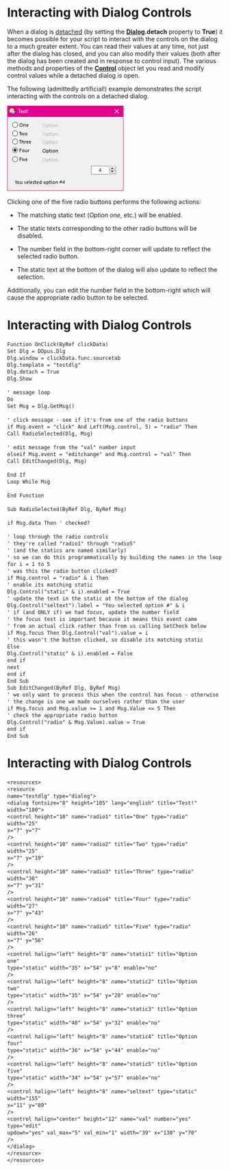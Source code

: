 # Interacting with Dialog Controls

When a dialog is [detached](the_dialog_message_loop/detached_dialogs.md) (by setting the **[Dialog](/Manual/reference/scripting_reference/scripting_objects/dialog.md).detach** property to **True**) it becomes possible for your script to interact with the controls on the dialog to a much greater extent. You can read their values at any time, not just after the dialog has closed, and you can also modify their values (both after the dialog has been created and in response to control input). The various methods and properties of the **[Control](/Manual/reference/scripting_reference/scripting_objects/control.md)** object let you read and modify control values while a detached dialog is open.

The following (admittedly artificial!) example demonstrates the script interacting with the controls on a detached dialog.

![](/Manual/images/media/image137.png)

Clicking one of the five radio buttons performs the following actions:

- The matching static text (*Option one*, etc.) will be enabled.

- The static texts corresponding to the other radio buttons will be disabled.

- The number field in the bottom-right corner will update to reflect the selected radio button.

- The static text at the bottom of the dialog will also update to reflect the selection.

Additionally, you can edit the number field in the bottom-right which will cause the appropriate radio button to be selected.

# Interacting with Dialog Controls

    Function OnClick(ByRef clickData)
    Set Dlg = DOpus.Dlg
    Dlg.window = clickData.func.sourcetab
    Dlg.template = "testdlg"
    Dlg.detach = True
    Dlg.Show

    ' message loop
    Do
    Set Msg = Dlg.GetMsg()

    ' click message - see if it's from one of the radio buttons
    if Msg.event = "click" And Left(Msg.control, 5) = "radio" Then
    Call RadioSelected(Dlg, Msg)

    ' edit message from the "val" number input
    elseif Msg.event = "editchange" and Msg.control = "val" Then
    Call EditChanged(Dlg, Msg)

    End If
    Loop While Msg

    End Function

    Sub RadioSelected(ByRef Dlg, ByRef Msg)

    if Msg.data Then ' checked?

    ' loop through the radio controls
    ' they're called "radio1" through "radio5"
    ' (and the statics are named similarly)
    ' so we can do this programmatically by building the names in the loop
    for i = 1 to 5 
    ' was this the radio button clicked?
    if Msg.control = "radio" & i Then 
    ' enable its matching static
    Dlg.Control("static" & i).enabled = True 
    ' update the text in the static at the bottom of the dialog
    Dlg.Control("seltext").label = "You selected option #" & i
    ' if (and ONLY if) we had focus, update the number field
    ' the focus test is important because it means this event came
    ' from an actual click rather than from us calling SetCheck below
    if Msg.focus Then Dlg.Control("val").value = i 
    ' this wasn't the button clicked, so disable its matching static 
    Else
    Dlg.Control("static" & i).enabled = False
    end if
    next
    end if
    End Sub
    Sub EditChanged(ByRef Dlg, ByRef Msg) 
    ' we only want to process this when the control has focus - otherwise
    ' the change is one we made ourselves rather than the user
    if Msg.focus and Msg.value >= 1 and Msg.Value <= 5 Then 
    ' check the appropriate radio button
    Dlg.Control("radio" & Msg.Value).value = True
    end if
    End Sub

# Interacting with Dialog Controls

    <resources>
    <resource 
    name="testdlg" type="dialog">
    <dialog fontsize="8" height="105" lang="english" title="Test!" 
    width="180">
    <control height="10" name="radio1" title="One" type="radio" 
    width="25"
    x="7" y="7" 
    />
    <control height="10" name="radio2" title="Two" type="radio" 
    width="25"
    x="7" y="19" 
    />
    <control height="10" name="radio3" title="Three" type="radio" 
    width="30"
    x="7" y="31" 
    />
    <control height="10" name="radio4" title="Four" type="radio" 
    width="27"
    x="7" y="43" 
    />
    <control height="10" name="radio5" title="Five" type="radio" 
    width="26"
    x="7" y="56" 
    />
    <control halign="left" height="8" name="static1" title="Option 
    one"
    type="static" width="35" x="54" y="8" enable="no" 
    />
    <control halign="left" height="8" name="static2" title="Option 
    two"
    type="static" width="35" x="54" y="20" enable="no" 
    />
    <control halign="left" height="8" name="static3" title="Option 
    three"
    type="static" width="40" x="54" y="32" enable="no" 
    />
    <control halign="left" height="8" name="static4" title="Option 
    four"
    type="static" width="36" x="54" y="44" enable="no" 
    />
    <control halign="left" height="8" name="static5" title="Option 
    five"
    type="static" width="34" x="54" y="57" enable="no" 
    />
    <control halign="left" height="8" name="seltext" type="static" 
    width="155"
    x="11" y="89" 
    />
    <control halign="center" height="12" name="val" number="yes" 
    type="edit"
    updown="yes" val_max="5" val_min="1" width="39" x="130" y="70" 
    />
    </dialog>
    </resource>
    </resources>
